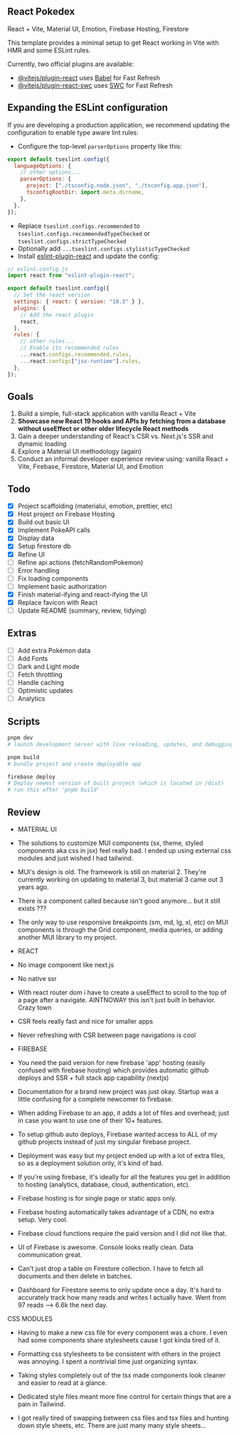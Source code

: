 ## React Pokedex

React + Vite, Material UI, Emotion, Firebase Hosting, Firestore

This template provides a minimal setup to get React working in Vite with HMR and some ESLint rules.

Currently, two official plugins are available:

- [@vitejs/plugin-react](https://github.com/vitejs/vite-plugin-react/blob/main/packages/plugin-react/README.md) uses [Babel](https://babeljs.io/) for Fast Refresh
- [@vitejs/plugin-react-swc](https://github.com/vitejs/vite-plugin-react-swc) uses [SWC](https://swc.rs/) for Fast Refresh

## Expanding the ESLint configuration

If you are developing a production application, we recommend updating the configuration to enable type aware lint rules:

- Configure the top-level `parserOptions` property like this:

```js
export default tseslint.config({
  languageOptions: {
    // other options...
    parserOptions: {
      project: ["./tsconfig.node.json", "./tsconfig.app.json"],
      tsconfigRootDir: import.meta.dirname,
    },
  },
});
```

- Replace `tseslint.configs.recommended` to `tseslint.configs.recommendedTypeChecked` or `tseslint.configs.strictTypeChecked`
- Optionally add `...tseslint.configs.stylisticTypeChecked`
- Install [eslint-plugin-react](https://github.com/jsx-eslint/eslint-plugin-react) and update the config:

```js
// eslint.config.js
import react from "eslint-plugin-react";

export default tseslint.config({
  // Set the react version
  settings: { react: { version: "18.3" } },
  plugins: {
    // Add the react plugin
    react,
  },
  rules: {
    // other rules...
    // Enable its recommended rules
    ...react.configs.recommended.rules,
    ...react.configs["jsx-runtime"].rules,
  },
});
```

## Goals

1. Build a simple, full-stack application with vanilla React + Vite
2. **Showcase new React 19 hooks and APIs by fetching from a database without useEffect or other older lifecycle React methods**
3. Gain a deeper understanding of React's CSR vs. Next.js's SSR and dynamic loading
4. Explore a Material UI methodology (again)
5. Conduct an informal developer experience review using: vanilla React + Vite, Firebase, Firestore, Material UI, and Emotion

## Todo

- [x] Project scaffolding (materialui, emotion, prettier, etc)
- [x] Host project on Firebase Hosting
- [x] Build out basic UI
- [x] Implement PokeAPI calls
- [x] Display data
- [x] Setup firestore db
- [x] Refine UI
- [ ] Refine api actions (fetchRandomPokemon)
- [ ] Error handling
- [ ] Fix loading components
- [ ] Implement basic authorization
- [x] Finish material-ifying and react-ifying the UI
- [x] Replace favicon with React
- [ ] Update README (summary, review, tidying)

## Extras

- [ ] Add extra Pokémon data
- [ ] Add Fonts
- [ ] Dark and Light mode
- [ ] Fetch throttling
- [ ] Handle caching
- [ ] Optimistic updates
- [ ] Analytics

## Scripts

```bash
pnpm dev
# launch development server with live reloading, updates, and debugging.

pnpm build
# bundle project and create deployable app

firebase deploy
# Deploy newest version of built project (which is located in /dist)
# run this after 'pnpm build'
```

## Review

- MATERIAL UI
- The solutions to customize MUI components (sx, theme, styled components aka css in jsx) feel really bad. I ended up using external css modules and just wished I had tailwind.

- MUI's design is old. The framework is still on material 2. They're currently working on updating to material 3, but material 3 came out 3 years ago.

- There is a component called <grid2> because <grid> isn't good anymore... but it still exists ???

- The only way to use responsive breakpoints (sm, md, lg, xl, etc) on MUI components is through the Grid component, media queries, or adding another MUI library to my project.

- REACT
- No image component like next.js

- No native ssr

- With react router dom i have to create a useEffect to scroll to the top of a page after a navigate. AINTNOWAY this isn't just built in behavior. Crazy town

- CSR feels really fast and nice for smaller apps

- Never refreshing with CSR between page navigations is cool

- FIREBASE
- You need the paid version for new firebase 'app' hosting (easily confused with firebase hosting) which provides automatic github deploys and SSR + full stack app capability (nextjs)

- Documentation for a brand new project was just okay. Startup was a little confusing for a complete newcomer to firebase.

- When adding Firebase to an app, it adds a lot of files and overhead; just in case you want to use one of their 10+ features.

- To setup github auto deploys, Firebase wanted access to ALL of my github projects instead of just my singular firebase project.

- Deployment was easy but my project ended up with a lot of extra files, so as a deployment solution only, it's kind of bad.

- If you're using firebase, it's ideally for all the features you get in addition to hosting (analytics, database, cloud, authentication, etc).

- Firebase hosting is for single page or static apps only.

- Firebase hosting automatically takes advantage of a CDN, no extra setup. Very cool.

- Firebase cloud functions require the paid version and I did not like that.

- UI of Firebase is awesome. Console looks really clean. Data communication great.

- Can't just drop a table on Firestore collection. I have to fetch all documents and then delete in batches.

- Dashboard for Firestore seems to only update once a day. It's hard to accurately track how many reads and writes I actually have. Went from 97 reads --> 6.6k the next day.

CSS MODULES

- Having to make a new css file for every component was a chore. I even had some components share stylesheets cause I got kinda tired of it.

- Formatting css stylesheets to be consistent with others in the project was annoying. I spent a nontrivial time just organizing syntax.

- Taking styles completely out of the tsx made components look cleaner and easier to read at a glance.

- Dedicated style files meant more fine control for certain things that are a pain in Tailwind.

- I got really tired of swapping between css files and tsx files and hunting down style sheets, etc. There are just many many style sheets...
